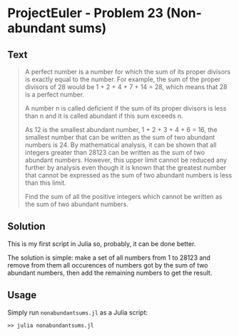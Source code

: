 # ProjectEuler - Problem 23 (Non-abundant sums)
## Text
> A perfect number is a number for which the sum of its proper divisors is exactly equal to the number. For example, the sum of the proper divisors of 28 would be 1 + 2 + 4 + 7 + 14 = 28, which means that 28 is a perfect number.
>
> A number n is called deficient if the sum of its proper divisors is less than n and it is called abundant if this sum exceeds n.
>
> As 12 is the smallest abundant number, 1 + 2 + 3 + 4 + 6 = 16, the smallest number that can be written as the sum of two abundant numbers is 24. By mathematical analysis, it can be shown that all integers greater than 28123 can be written as the sum of two abundant numbers. However, this upper limit cannot be reduced any further by analysis even though it is known that the greatest number that cannot be expressed as the sum of two abundant numbers is less than this limit.
>
> Find the sum of all the positive integers which cannot be written as the sum of two abundant numbers.

## Solution
This is my first script in Julia so, probably, it can be done better.

The solution is simple: make a set of all numbers from 1 to 28123 and remove from them all occurences of numbers got by the sum of two abundant numbers, then add the remaining numbers to get the result.

## Usage
Simply run `nonabundantsums.jl` as a Julia script:
```
>> julia nonabundantsums.jl
```
